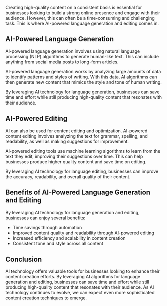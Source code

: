 
Creating high-quality content on a consistent basis is essential for businesses looking to build a strong online presence and engage with their audience. However, this can often be a time-consuming and challenging task. This is where AI-powered language generation and editing comes in.

AI-Powered Language Generation
------------------------------

AI-powered language generation involves using natural language processing (NLP) algorithms to generate human-like text. This can include anything from social media posts to long-form articles.

AI-powered language generation works by analyzing large amounts of data to identify patterns and styles of writing. With this data, AI algorithms can then generate new content that mimics the style and tone of human writing.

By leveraging AI technology for language generation, businesses can save time and effort while still producing high-quality content that resonates with their audience.

AI-Powered Editing
------------------

AI can also be used for content editing and optimization. AI-powered content editing involves analyzing the text for grammar, spelling, and readability, as well as making suggestions for improvement.

AI-powered editing tools use machine learning algorithms to learn from the text they edit, improving their suggestions over time. This can help businesses produce higher quality content and save time on editing.

By leveraging AI technology for language editing, businesses can improve the accuracy, readability, and overall quality of their content.

Benefits of AI-Powered Language Generation and Editing
------------------------------------------------------

By leveraging AI technology for language generation and editing, businesses can enjoy several benefits:

* Time savings through automation
* Improved content quality and readability through AI-powered editing
* Increased efficiency and scalability in content creation
* Consistent tone and style across all content

Conclusion
----------

AI technology offers valuable tools for businesses looking to enhance their content creation efforts. By leveraging AI algorithms for language generation and editing, businesses can save time and effort while still producing high-quality content that resonates with their audience. As AI technology continues to evolve, we can expect even more sophisticated content creation techniques to emerge.

